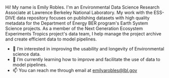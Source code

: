 Hi! My name is Emily Robles. I'm an Environmental Data Science Research Associate at Lawrence Berkeley National Laboratory. My work with the ESS-DIVE data repository focuses on publishing datasets with high quality metadata for the Department of Energy BER program's Earth System Science projects. 
As a member of the Next Generation Ecosystem Experiments Tropics project's data team, I help manage the project archive and create efficient data to model pipelines. 

- 👀 I’m interested in improving the usability and longevity of Environmental science data.
- 🌱 I’m currently learning how to improve and facilitate the use of data to model pipelines.
- 📫 You can reach me through email at emilyarobles@lbl.gov

<!---
emilyarobles/emilyarobles is a ✨ special ✨ repository because its `README.md` (this file) appears on your GitHub profile.
You can click the Preview link to take a look at your changes.
--->
